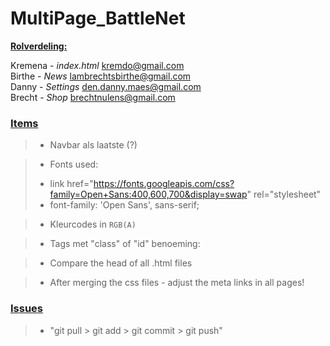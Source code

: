 # MultiPage_BattleNet


<u>**Rolverdeling:**</u>

Kremena - _index.html_  kremdo@gmail.com  
Birthe  - _News_    lambrechtsbirthe@gmail.com  
Danny - _Settings_  den.danny.maes@gmail.com  
Brecht - _Shop_  brechtnulens@gmail.com


### **<u>Items</u>**

>* Navbar als laatste (?)

> * Fonts used:   
> - link href="https://fonts.googleapis.com/css?family=Open+Sans:400,600,700&display=swap" rel="stylesheet"  
> - font-family: 'Open Sans', sans-serif;

>* Kleurcodes in `RGB(A)`


>* Tags met "class" of "id" benoeming:

>* Compare the head of all .html files

>* After merging the css files - adjust the meta links in all pages!





### **<u>Issues</u>**

> - "git pull > git add > git commit > git push"
